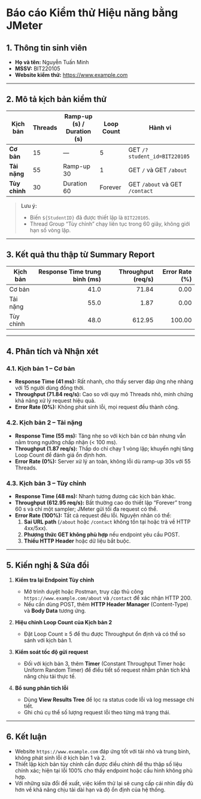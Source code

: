 # Báo cáo Kiểm thử Hiệu năng bằng JMeter

## 1. Thông tin sinh viên  
- **Họ và tên:** Nguyễn Tuấn Minh  
- **MSSV:** BIT220105  
- **Website kiểm thử:** https://www.example.com  

---

## 2. Mô tả kịch bản kiểm thử  

| Kịch bản     | Threads                   | Ramp-up (s) / Duration (s) | Loop Count | Hành vi                                              |
|--------------|---------------------------|----------------------------|------------|------------------------------------------------------|
| **Cơ bản**   | 15                        | —                          | 5          | GET `/?student_id=BIT220105`                        |
| **Tải nặng** | 55                        | Ramp-up 30                 | 1          | GET `/` và GET `/about`                              |
| **Tùy chỉnh**| 30                        | Duration 60                | Forever    | GET `/about` và GET `/contact`                       |

> **Lưu ý:**  
> - Biến `${StudentID}` đã được thiết lập là `BIT220105`.  
> - Thread Group “Tùy chỉnh” chạy liên tục trong 60 giây, không giới hạn số vòng lặp.  

---

## 3. Kết quả thu thập từ Summary Report

| Kịch bản     | Response Time trung bình (ms) | Throughput (req/s) | Error Rate (%) |
|--------------|-------------------------------:|-------------------:|---------------:|
| Cơ bản       |                           41.0 |             71.84  |           0.00 |
| Tải nặng     |                           55.0 |              1.87  |           0.00 |
| Tùy chỉnh    |                           48.0 |            612.95  |         100.00 |

---

## 4. Phân tích và Nhận xét  

### 4.1. Kịch bản 1 – Cơ bản  
- **Response Time (41 ms):** Rất nhanh, cho thấy server đáp ứng nhẹ nhàng với 15 người dùng đồng thời.  
- **Throughput (71.84 req/s):** Cao so với quy mô Threads nhỏ, minh chứng khả năng xử lý request hiệu quả.  
- **Error Rate (0%):** Không phát sinh lỗi, mọi request đều thành công.

### 4.2. Kịch bản 2 – Tải nặng  
- **Response Time (55 ms):** Tăng nhẹ so với kịch bản cơ bản nhưng vẫn nằm trong ngưỡng chấp nhận (< 100 ms).  
- **Throughput (1.87 req/s):** Thấp do chỉ chạy 1 vòng lặp; khuyến nghị tăng Loop Count để đánh giá ổn định hơn.  
- **Error Rate (0%):** Server xử lý an toàn, không lỗi dù ramp-up 30s với 55 Threads.

### 4.3. Kịch bản 3 – Tùy chỉnh  
- **Response Time (48 ms):** Nhanh tương đương các kịch bản khác.  
- **Throughput (612.95 req/s):** Bất thường cao do thiết lập “Forever” trong 60 s và chỉ một sampler; JMeter gửi tối đa request có thể.  
- **Error Rate (100%):** Tất cả request đều lỗi. Nguyên nhân có thể:  
  1. **Sai URL path** (`/about` hoặc `/contact` không tồn tại hoặc trả về HTTP 4xx/5xx).  
  2. **Phương thức GET không phù hợp** nếu endpoint yêu cầu POST.  
  3. **Thiếu HTTP Header** hoặc dữ liệu bắt buộc.

---

## 5. Kiến nghị & Sửa đổi  

1. **Kiểm tra lại Endpoint Tùy chỉnh**  
   - Mở trình duyệt hoặc Postman, truy cập thủ công `https://www.example.com/about` và `/contact` để xác nhận HTTP 200.  
   - Nếu cần dùng POST, thêm **HTTP Header Manager** (Content-Type) và **Body Data** tương ứng.

2. **Hiệu chỉnh Loop Count của Kịch bản 2**  
   - Đặt Loop Count ≥ 5 để thu được Throughput ổn định và có thể so sánh với kịch bản 1.

3. **Kiểm soát tốc độ gửi request**  
   - Đối với kịch bản 3, thêm **Timer** (Constant Throughput Timer hoặc Uniform Random Timer) để điều tiết số request nhằm phân tích khả năng chịu tải thực tế.

4. **Bổ sung phân tích lỗi**  
   - Dùng **View Results Tree** để lọc ra status code lỗi và log message chi tiết.  
   - Ghi chú cụ thể số lượng request lỗi theo từng mã trạng thái.

---

## 6. Kết luận  

- Website `https://www.example.com` đáp ứng tốt với tải nhỏ và trung bình, không phát sinh lỗi ở kịch bản 1 và 2.  
- Thiết lập kịch bản tùy chỉnh cần được điều chỉnh để thu thập số liệu chính xác; hiện tại lỗi 100% cho thấy endpoint hoặc cấu hình không phù hợp.  
- Với những sửa đổi đề xuất, việc kiểm thử lại sẽ cung cấp cái nhìn đầy đủ hơn về khả năng chịu tải dài hạn và độ ổn định của hệ thống.


